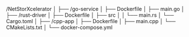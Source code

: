 /NetStorXcelerator
│
├── /go-service
│   ├── Dockerfile
│   ├── main.go
│
├── /rust-driver
│   ├── Dockerfile
│   ├── src
│   │   └── main.rs
│   └── Cargo.toml
│
├── /cpp-app
│   ├── Dockerfile
│   ├── main.cpp
│   └── CMakeLists.txt
│
└── docker-compose.yml
